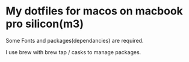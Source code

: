 # My dotfiles for macos on macbook pro silicon(m3)

Some Fonts and packages(dependancies) are required.

I use brew with brew tap / casks to manage packages.

